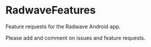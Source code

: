# RadwaveFeatures
Feature requests for the Radwave Android app.

Please add and comment on issues and feature requests.
